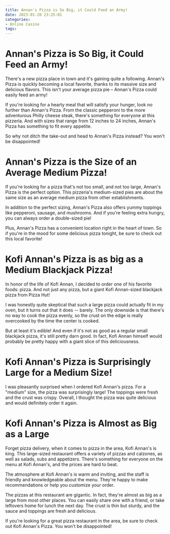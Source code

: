 ```yaml
---
title: Annan's Pizza is So Big, it Could Feed an Army!
date: 2023-01-20 23:25:01
categories:
- Online Casino
tags:
---
```



#  Annan's Pizza is So Big, it Could Feed an Army!

There's a new pizza place in town and it's gaining quite a following. Annan's Pizza is quickly becoming a local favorite, thanks to its massive size and delicious flavors. This isn't your average pizza pie – Annan's Pizza could easily feed an army!

If you're looking for a hearty meal that will satisfy your hunger, look no further than Annan's Pizza. From the classic pepperoni to the more adventurous Philly cheese steak, there's something for everyone at this pizzeria. And with sizes that range from 12 inches to 24 inches, Annan's Pizza has something to fit every appetite.

So why not ditch the take-out and head to Annan's Pizza instead? You won't be disappointed!

#  Annan's Pizza is the Size of an Average Medium Pizza!

If you're looking for a pizza that's not too small, and not too large, Annan's Pizza is the perfect option. This pizzeria's medium-sized pies are about the same size as an average medium pizza from other establishments.

In addition to the perfect sizing, Annan's Pizza also offers yummy toppings like pepperoni, sausage, and mushrooms. And if you're feeling extra hungry, you can always order a double-sized pie!

Plus, Annan's Pizza has a convenient location right in the heart of town. So if you're in the mood for some delicious pizza tonight, be sure to check out this local favorite!

#  Kofi Annan's Pizza is as big as a Medium Blackjack Pizza!

In honor of the life of Kofi Annan, I decided to order one of his favorite foods: pizza. And not just any pizza, but a giant Kofi Annan-sized blackjack pizza from Pizza Hut!

I was honestly quite skeptical that such a large pizza could actually fit in my oven, but it turns out that it does -- barely. The only downside is that there's no way to cook the pizza evenly, so the crust on the edge is really overcooked by the time the center is cooked.

But at least it's edible! And even if it's not as good as a regular small blackjack pizza, it's still pretty darn good. In fact, Kofi Annan himself would probably be pretty happy with a giant slice of this deliciousness.

#  Kofi Annan's Pizza is Surprisingly Large for a Medium Size!

I was pleasantly surprised when I ordered Kofi Annan's pizza. For a "medium" size, the pizza was surprisingly large! The toppings were fresh and the crust was crispy. Overall, I thought the pizza was quite delicious and would definitely order it again.

#  Kofi Annan's Pizza is Almost as Big as a Large

Forget pizza delivery, when it comes to pizza in the area, Kofi Annan's is king. This large-sized restaurant offers a variety of pizzas and calzones, as well as salads, subs and appetizers. There's something for everyone on the menu at Kofi Annan's, and the prices are hard to beat.

The atmosphere at Kofi Annan's is warm and inviting, and the staff is friendly and knowledgeable about the menu. They're happy to make recommendations or help you customize your order.

The pizzas at this restaurant are gigantic. In fact, they're almost as big as a large from most other places. You can easily share one with a friend, or take leftovers home for lunch the next day. The crust is thin but sturdy, and the sauce and toppings are fresh and delicious.

If you're looking for a great pizza restaurant in the area, be sure to check out Kofi Annan's Pizza. You won't be disappointed!
